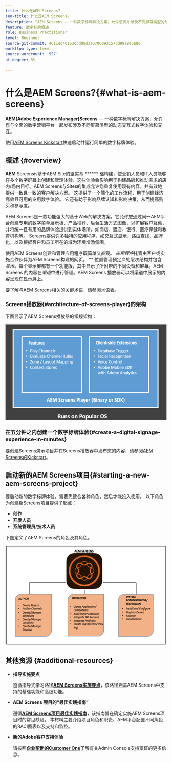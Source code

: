 ```yaml
---
title: 什么是AEM Screens?
seo-title: 什么是AEM Screens?
description: “AEM Screens — 一种数字标牌解决方案，允许您发布涉及不同屏幕类型的动态交互式数字体验和交互内容，并结合一个全面的数字营销平台。”
feature: 数字标牌概述
role: Business Practitioner
level: Beginner
source-git-commit: 4611dd40153ccd09d3a0796093157cd09a8e5b80
workflow-type: tm+mt
source-wordcount: '557'
ht-degree: 8%

---
```



# 什么是AEM Screens?{#what-is-aem-screens}

**AEM(Adobe Experience Manager)Screens**  — 一种数字标牌解决方案，允许您与全面的数字营销平台一起发布涉及不同屏幕类型的动态交互式数字体验和交互。

使用[AEM Screens Kickstart](kickstart-for-aem-screens.md)快速启动并运行简单的数字标牌体验。

## 概述 {#overview}

**AEM** Screensis基于AEM Site的坚实基 ****** 础构建，使营销人员和IT人员能够在多个数字屏幕上创建和管理体验，这些体验会影响用于构建品牌和推动需求的店内/场内目标。AEM Screens与Sites的集成允许您重复使用现有内容，并有效地提供一致且一致的客户解决方案。 这提供了一个简化的工作流程，用于创建经济高效且可用的专用数字体验。 它还有助于影响品牌认知和影响决策，从而提高购买和参与度。

AEM Screens是一款功能强大的基于Web的解决方案，它允许您通过同一AEM平台创建专用的数字菜单展示板、产品推荐、后台生活方式图像，以扩展客户互动，并将统一且有用的品牌体验提供到实体场所，如商店、酒店、银行、医疗保健和教育机构等。 Screens提供许多独特的应用程序，如交互式显示、路由查找、品牌化，以及根据客户和员工所在的域为环境增添氛围。

使用AEM Screens创建和管理应用程序既简单又直观。 *应用程序*&#x200B;托管由客户或实施合作伙伴为AEM Screens构建的网页。 ** 位置管理预定义的层次结构并包含 *显示*。每个显示屏都有一个功能版，其中显示了所附带的不同设备和屏幕。AEM Screens 的内容在&#x200B;*渠道*&#x200B;中进行管理。AEM Screens 播放器可以将渠道中展示的内容呈现在显示屏上。

要了解与AEM Screens相关的关键术语，请参阅[术语表](screens-glossary.md)。

### Screens播放器{#architecture-of-screens-player}的架构

下图显示了AEM Screens播放器的常规架构：

![chlimage_1-21](assets/chlimage_1-29.png)

### 在五分钟之内创建一个数字标牌体验{#create-a-digital-signage-experience-in-minutes}

要创建Screens演示项目并在Screens播放器中发布您的内容，请参阅[AEM Screens的Kickstart](kickstart-for-aem-screens.md)。

## 启动新的AEM Screens项目{#starting-a-new-aem-screens-project}

要启动新的数字标牌体验，需要先整合各种角色，然后才能投入使用。 以下角色为创建新Screens项目提供了起点：

* **创作**
* **开发人员**
* **系统管理员/技术人员**

下图定义了AEM Screens的角色及其角色。

![chlimage_1-30](assets/chlimage_1-30.png)


## 其他资源 {#additional-resources}

* **指导实施要点**

   遵循指导式学习路径&#x200B;**[AEM Screens实施要点](https://guided.adobe.com/?launch=AEM-7a#recommended/solutions/experience-manager)**，该路径涵盖AEM Screens中支持的基础功能和高级功能。

* **AEM Screens 项目的“最佳实践指南”**

   遵循&#x200B;**[AEM Screens项目最佳实践指南](https://docs.adobe.com/content/help/zh-Hans/experience-manager-screens/using/about-guide.html)**，该指南旨在确定实施AEM Screens项目时的常见缺陷。 本材料主要介绍项目角色和职责、AEM平台配置不同角色的RACI图表以及支持和监控。

* **新的Adobe客户支持体验**

   请按照&#x200B;**[企业帮助的Customer One](https://docs.adobe.com/content/help/en/customer-one/using/home.htmlhome.html#)**&#x200B;了解有关Admin Console支持票证的更多信息。
